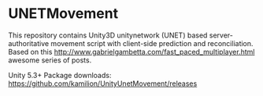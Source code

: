 # UNETMovement
This repository contains Unity3D unitynetwork (UNET) based server-authoritative movement script with client-side prediction and reconciliation.
Based on this http://www.gabrielgambetta.com/fast_paced_multiplayer.html awesome series of posts.

Unity 5.3+ Package downloads:
https://github.com/kamilion/UnityUnetMovement/releases
